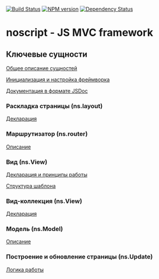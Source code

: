 [![Build Status](https://travis-ci.org/yandex-ui/noscript.png?branch=master)](https://travis-ci.org/yandex-ui/noscript)
[![NPM version](https://badge.fury.io/js/noscript.png)](http://badge.fury.io/js/noscript)
[![Dependency Status](https://david-dm.org/yandex-ui/noscript.png)](https://david-dm.org/yandex-ui/noscript)
# noscript - JS MVC framework

## Ключевые сущности

[Общее описание сущностей](/doc/entities.md)

[Инициализация и настройка фреймворка](/doc/ns.init.md)

[Документация в формате JSDoc](https://yandex-ui.github.io/noscript/)

### Раскладка страницы (ns.layout)

[Декларация](/doc/ns.layout.md)

### Маршрутизатор (ns.router)

[Описание](/doc/ns.router.md)

### Вид (ns.View)

[Декларация и принципы работы](/doc/ns.view.md)

[Структура шаблона](/doc/ns.view.yate.md)

### Вид-коллекция (ns.View)

[Декларация](/doc/ns.viewCollection.md)

### Модель (ns.Model)

[Описание](/doc/ns.model.md)

### Построение и обновление страницы (ns.Update)

[Логика работы](/doc/ns.update.logic.md)
